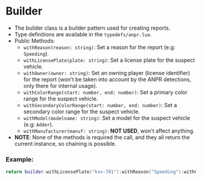 # Builder
- The builder class is a builder pattern used for creating reports.
- Type definitions are available in the `typedefs/anpr.lua`.
- Public Methods:
    - `withReason(reason: string)`: Set a reason for the report (e.g: `Speeding`).
    - `withLicensePlate(plate: string)`: Set a license plate for the suspect vehicle.
    - `withOwner(owner: string)`: Set an owning player (license identifier) for the report (won't be taken into account by the ANPR detections, only there for internal usage).
    - `withColorRange(start: number, end: number)`: Set a primary color range for the suspect vehicle.
    - `withSecondaryColorRange(start: number, end: number)`: Set a secondary color range for the suspect vehicle.
    - `withModel(modelname: string)`: Set a model for the suspect vehicle (e.g: `Adder`).
    - `withManufacturer(manuf: string)`: **NOT USED**, won't affect anything.
- **NOTE**: None of the methods is required the call, and they all return the current instance, so chaining is possible.
### Example:
```lua
return builder:withLicensePlate("kxv-701"):withReason("Speeding"):withColorRange(20, 40)
```